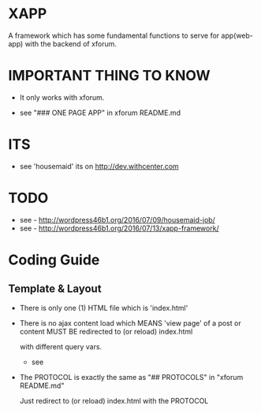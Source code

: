 # XAPP

A framework which has some fundamental functions to serve for app(web-app) with the backend of xforum. 


# IMPORTANT THING TO KNOW

* It only works with xforum.

* see "### ONE PAGE APP" in xforum README.md

# ITS

* see 'housemaid' its on http://dev.withcenter.com

# TODO

* see - http://wordpress46b1.org/2016/07/09/housemaid-job/
* see - http://wordpress46b1.org/2016/07/13/xapp-framework/

# Coding Guide

## Template & Layout

* There is only one (1) HTML file which is 'index.html'

* There is no ajax content load which MEANS 'view page' of a post or content MUST BE redirected to (or reload) index.html

    with different query vars.
    
    * see


* The PROTOCOL is exactly the same as "## PROTOCOLS" in "xforum README.md"

    Just redirect to (or reload) index.html with the PROTOCOL




